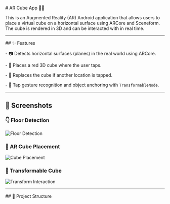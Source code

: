 \# AR Cube App 🧊📱



This is an Augmented Reality (AR) Android application that allows users to place a virtual cube on a horizontal surface using ARCore and Sceneform. The cube is rendered in 3D and can be interacted with in real time.



---



\## ✨ Features



\- 📷 Detects horizontal surfaces (planes) in the real world using ARCore.

\- 🧱 Places a red 3D cube where the user taps.

\- 🔁 Replaces the cube if another location is tapped.

\- 🧭 Tap gesture recognition and object anchoring with `TransformableNode`.



---



## 📸 Screenshots

### 👇 Floor Detection
![Floor Detection](screenshots/WhatsApp%20Image%202025-08-02%20at%2010.11.01.jpeg)

### 🧱 AR Cube Placement
![Cube Placement](screenshots/WhatsApp%20Image%202025-08-02%20at%2010.11.02.jpeg)

### 🔄 Transformable Cube
![Transform Interaction](screenshots/WhatsApp%20Image%202025-08-02%20at%2010.11.03.jpeg)


---



\## 📁 Project Structure





